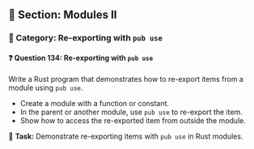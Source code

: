 ## 📘 Section: Modules II  
### 🔹 Category: Re-exporting with `pub use`  
#### ❓ Question 134: Re-exporting with `pub use`

Write a Rust program that demonstrates how to re-export items from a module using `pub use`.

- Create a module with a function or constant.
- In the parent or another module, use `pub use` to re-export the item.
- Show how to access the re-exported item from outside the module.

🔧 **Task:** Demonstrate re-exporting items with `pub use` in Rust modules.
